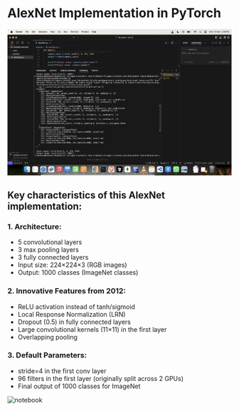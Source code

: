 # AlexNet Implementation in PyTorch

![AlexNet ](/img/alexnet.png)

## Key characteristics of this AlexNet implementation:

### 1. **Architecture**:
- 5 convolutional layers
- 3 max pooling layers
- 3 fully connected layers
- Input size: 224×224×3 (RGB images)
- Output: 1000 classes (ImageNet classes)

### 2. **Innovative Features from 2012**:
- ReLU activation instead of tanh/sigmoid
- Local Response Normalization (LRN)
- Dropout (0.5) in fully connected layers
- Large convolutional kernels (11×11) in the first layer
- Overlapping pooling

### 3. **Default Parameters**:
- stride=4 in the first conv layer
- 96 filters in the first layer (originally split across 2 GPUs)
- Final output of 1000 classes for ImageNet

![notebook ](https://colab.research.google.com/drive/1v-DRh_MX2xHb4ePzciJbbZ0eVbNW2iQJ?usp=sharing  )

